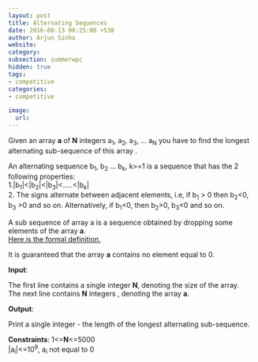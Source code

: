 ```yaml
---
layout: post
title: Alternating Sequences
date: 2016-08-13 00:25:00 +530
author: Arjun Sinha
website:
category:
subsection: summerwpc
hidden: true
tags:
- competitive
categories:
- competitive

image:
  url: 
---
```

Given an array **a** of **N** integers a<sub>1</sub>, a<sub>2</sub>, a<sub>3</sub>, ...  a<sub>N</sub> you have to find the longest alternating sub-sequence of this array .  

An alternating sequence b<sub>1</sub>, b<sub>2</sub> ... b<sub>k</sub>, k>=1 is a sequence that has the 2 following properties:  
1.|b<sub>1</sub>|<|b<sub>2</sub>|<|b<sub>3</sub>|<.....<|b<sub>k</sub>|  
2. The signs alternate between adjacent elements, i.e, if b<sub>1</sub> > 0 then b<sub>2</sub><0, b<sub>3</sub> >0 and so on.
Alternatively, if b<sub>1</sub><0, then b<sub>2</sub>>0, b<sub>3</sub><0 and so on.

A sub sequence of array a is a sequence obtained by dropping some elements of the array **a**.  
[Here is the formal definition.](https://en.wikipedia.org/wiki/Subsequence)  

It is guaranteed that the array **a** contains no element equal to 0.

**Input**:

The first line contains a single integer **N**, denoting the size of the array.  
The next line contains **N** integers , denoting the array **a**.  

**Output**:

Print a single integer - the length of the longest alternating sub-sequence.  

**Constraints**:
1<=**N**<=5000  
|a<sub>i</sub>|<=10<sup>9</sup>, a<sub>i</sub> not equal to 0  
